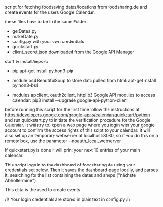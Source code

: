 script for fetching foodsaving dates/locations from foodsharing.de
and create events for the users Google Calendar.

these files have to be in the same Folder:
- getDates.py 
- makeDate.py 
- config.py with your own credentials
- quickstart.py
- client_secret.json downloaded from the Google API Manager

stuff to install/import:
- pip
    apt-get install python3-pip

- module bs4
    BeautifulSoup to store data pulled from html:
    apt-get install python3-bs4
    
- modules apiclient, oauth2client, httplib2
    Google API modules to access calendar:
    pip3 install --upgrade google-api-python-client
    
before running this script for the first time follow the instructions at
https://developers.google.com/google-apps/calendar/quickstart/python
and run quickstart.py to initiate the verification procedure for the 
Google Calendar.
It will (try to) open a web page where you login with your google 
account to confirm the access rights of this scipt to your calendar.
It will also set up an temporary webserver at localhost:8080, so if you 
do this on a remote box, use the parameter --noauth_local_webserver 

If quickstart.py is done it will print your next 10 entries of your main
calendar.


This script logs in to the dashboard of foodsharing.de using your 
credentials set below. Then it saves the dashboard-page locally, and 
parses it, searching for the list containing the dates 
and shops ("nächste Abholtermine") 

This data is the used to create events

/!\ Your login credentials are stored in plain text in config.py  /!\  
